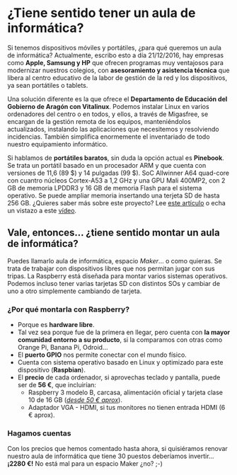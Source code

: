 # ¿Tiene sentido tener un aula de informática?

Si tenemos dispositivos móviles y portátiles, ¿para qué queremos un aula de informática? Actualmente, escribo esto a día 21/12/2016, hay empresas como **Apple, Samsung y HP** que ofrecen programas muy ventajosos para modernizar nuestros colegios, con **asesoramiento y asistencia técnica** que libera al centro educativo de la labor de gestión de la red y los dispositivos, ya sean portátiles o tablets.

Una solución diferente es la que ofrece el **Departamento de Educación del Gobierno de Aragón con Vitalinux**. Podemos instalar Linux en varios ordenadores del centro o en todos, y ellos, a través de Migasfree, se encargan de la gestión remota de los equipos, manteniéndolos actualizados, instalando las aplicaciones que necesitemos y resolviendo incidencias. También simplifica enormemente el inventariado de todo nuestro equipamiento informático.

Si hablamos de **portátiles baratos**, sin duda la opción actual es **Pinebook**. Se trata un portátil basado en un procesador ARM y que cuenta con versiones de 11,6 \(89 $\) y 14 pulgadas \(99 $\). SoC Allwinner A64 quad-core con cuantro núcleos Cortex-A53 a 1,2 GHz y una GPU Mali 400MP2, con 2 GB de memoria LPDDR3 y 16 GB de memoria Flash para el sistema operativo. Se puede ampliar memoria insertando una terjeta SD de hasta 256 GB. ¿Quieres saber más sobre este proyecto? Lee [este artículo](https://m.xataka.com/ordenadores/pinebook-un-portatil-arm-y-open-source-por-99-dolares-es-posible/amp) o echa un vistazo a este [vídeo](https://www.youtube.com/watch?v=KbU-syi-Bwo).

## Vale, entonces... ¿tiene sentido montar un aula de informática?

Puedes llamarlo aula de informática, espacio _Maker_... o como quieras. Se trata de trabajar con dispositivos libres que nos permitan jugar con sus tripas. La Raspberry está diseñada para montar varios sistemas operativos. Podemos incluso tener varias tarjetas SD con distintos SOs y cambiar de uno a otro simplemente cambiando de tarjeta.

### ¿Por qué montarla con Raspberry?

* Porque es **hardware libre**.
* Tal vez sea porque fue de la primera en llegar, pero cuenta con **la mayor comunidad entorno a su producto**, si la comparamos con otras como Orange Pi, Banana Pi, Odroid...
* El **puerto GPIO** nos permite conectar con el mundo físico.
* Cuenta con sistema operativo basado en Linux y optimizado para este dispositivo \(**Raspbian**\).
* El **precio** de cada ordenador, si aprovechas teclado y pantalla, puede ser de **56 €**, que incluirían:
  * Raspberry 3 modelo B, carcasa, alimentación oficial y tarjeta clase 10 de 16 GB (*[desde 50 € aprox](https://es.aliexpress.com/)*).
  * Adaptador VGA - HDMI, si tus monitores no tienen entrada HDMI \(6 € aprox\).

### Hagamos cuentas

Con los precios que hemos comentado hasta ahora, si quisiéramos renovar nuestro aula de informática que tiene 30 puestos deberíamos invertir... **¡2280 €!** No está mal para un espacio Maker ¿no? ;-\)

